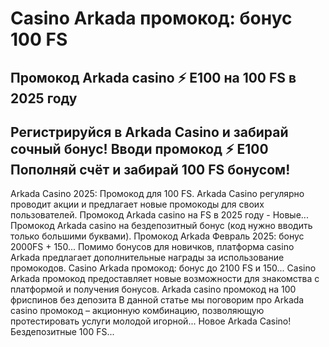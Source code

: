 # Casino Arkada промокод: бонус 100 FS

## Промокод Arkada casino ⚡️ E100 на 100 FS в 2025 году

## Регистрируйся в Arkada Casino и забирай сочный бонус! Вводи промокод ⚡️ E100 Пополняй счёт и забирай 100 FS бонусом!



Arkada Cаsino 2025: Промокод для 100 FS. Arkada Casino регулярно проводит акции и предлагает новые промокоды для своих пользователей.
Промокод Arkada casino на FS в 2025 году - Новые...
Промокод Arkada casino на бездепозитный бонус (код нужно вводить только большими буквами).
Промокод Arkada Февраль 2025: бонус 2000FS + 150...
Помимо бонусов для новичков, платформа casino Arkada предлагает дополнительные награды за использование промокодов.
Casino Arkada промокод: бонус до 2100 FS и 150... Casino Arkada промокод предоставляет новые возможности для знакомства с платформой и получения бонусов.
Arkada casino промокод на 100 фриспинов без депозита В данной статье мы поговорим про Arkada casino промокод – акционную комбинацию, позволяющую протестировать услуги молодой игорной...
Новое Arkada Casino! Бездепозитные 100 FS...
